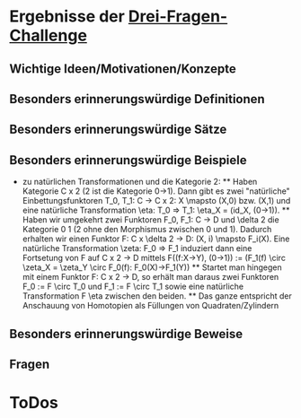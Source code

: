 ﻿<h1>Ergebnisse der <a href="http://math.stanford.edu/~vakil/threethings.html">Drei-Fragen-Challenge</a></h1>

<h2>Wichtige Ideen/Motivationen/Konzepte</h2>
	

<h2>Besonders erinnerungswürdige Definitionen</h2>


<h2>Besonders erinnerungswürdige Sätze</h2>


<h2>Besonders erinnerungswürdige Beispiele</h2>

* zu natürlichen Transformationen und die Kategorie 2:
** Haben Kategorie C x 2 (2 ist die Kategorie 0->1). Dann gibt es zwei "natürliche" Einbettungsfunktoren T_0, T_1: C -> C x 2: X \mapsto (X,0) bzw. (X,1) und eine natürliche Transformation \eta: T_0 => T_1: \eta_X = (id_X, (0->1)).
** Haben wir umgekehrt zwei Funktoren F_0, F_1: C -> D und \delta 2 die Kategorie 0  1 (2 ohne den Morphismus zwischen 0 und 1). Dadurch erhalten wir einen Funktor F: C x \delta 2 -> D: (X, i) \mapsto F_i(X). Eine natürliche Transformation \zeta: F_0 => F_1 induziert dann eine Fortsetung von F auf  C x 2 -> D mittels F((f:X->Y), (0->1)) := (F_1(f) \circ \zeta_X = \zeta_Y \circ F_0(f): F_0(X)->F_1(Y))
** Startet man hingegen mit einem Funktor F: C x 2 -> D, so erhält man daraus zwei Funktoren F_0 := F \circ T_0 und F_1 := F \circ T_1 sowie eine natürliche Transformation  F \eta zwischen den beiden. 
** Das ganze entspricht der Anschauung von Homotopien als Füllungen von Quadraten/Zylindern


<h2>Besonders erinnerungswürdige Beweise</h2>


<h2>Fragen</h2>


<h1>ToDos</h1>
